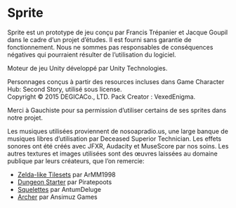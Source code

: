 # Sprite

Sprite est un prototype de jeu conçu par Francis Trépanier et Jacque Goupil dans le cadre d’un projet d’études. Il est fourni sans garantie de fonctionnement. Nous ne sommes pas responsables de conséquences négatives qui pourraient résulter 
de l’utilisation du logiciel.

Moteur de jeu Unity développé par Unity Technologies.

Personnages conçus à partir des resources incluses dans Game Character Hub: Second Story, utilisé sous license.  
Copyright © 2015 DEGICACo., LTD. Pack Creator : VexedEnigma.

Merci à Gauchiste pour sa permission d’utiliser certains de ses sprites dans notre projet.

Les musiques utilisées proviennent de nosoapradio.us, une large banque de musiques libres d’utilisation par Deceased Superior Technician.
Les effets sonores ont été créés avec JFXR, Audacity et MuseScore par nos soins.
Les autres textures et images utilisées sont des œuvres laissées au domaine publique par leurs créateurs, que l’on remercie:

 - [Zelda-like Tilesets](https://opengameart.org/content/zelda-like-tilesets-and-sprites) par ArMM1998
 - [Dungeon Starter](https://piratepoots.itch.io/dungeon-starter) par Piratepoots
 - [Squelettes](https://opengameart.org/content/skeletons-rework) par AntumDeluge
 - [Archer](http://pixelgameart.org/web/portfolio/tiny-rpg-forest/) par Ansimuz Games
